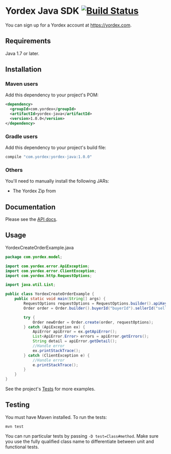 # Yordex Java SDK [![Build Status](https://travis-ci.org/stripe/stripe-java.svg?branch=master)](https://travis-ci.org/stripe/stripe-java)

You can sign up for a Yordex account at https://yordex.com.

## Requirements

Java 1.7 or later.

## Installation

### Maven users

Add this dependency to your project's POM:

```xml
<dependency>
  <groupId>com.yordex</groupId>
  <artifactId>yordex-java</artifactId>
  <version>1.0.0</version>
</dependency>
```

### Gradle users

Add this dependency to your project's build file:

```groovy
compile "com.yordex:yordex-java:1.0.0"
```

### Others

You'll need to manually install the following JARs:

* The Yordex Zip from <HERE>

## Documentation

Please see the [API docs](https://docs.yordex.com/reference).

## Usage

YordexCreateOrderExample.java

```java
package com.yordex.model;

import com.yordex.error.ApiException;
import com.yordex.error.ClientException;
import com.yordex.http.RequestOptions;

import java.util.List;

public class YordexCreateOrderExample {
    public static void main(String[] args) {
        RequestOptions requestOptions = RequestOptions.builder().apiKey("api-key").build();
        Order order = Order.builder().buyerId("buyerId").sellerId("sellerId").build();

        try {
            Order newOrder = Order.create(order, requestOptions);
        } catch (ApiException ex) {
            ApiError apiError = ex.getApiError();
            List<ApiError.Error> errors = apiError.getErrors();
            String detail = apiError.getDetail();
            //Handle error
            ex.printStackTrace();
        } catch (ClientException e) {
            //Handle error
            e.printStackTrace();
        }
    }
}

```

See the project's [Tests](https://bitbucket.com/) for more examples.

## Testing

You must have Maven installed. To run the tests:

    mvn test

You can run particular tests by passing `-D test=Class#method`. Make sure you use the fully qualified class name to differentiate between
unit and functional tests.

